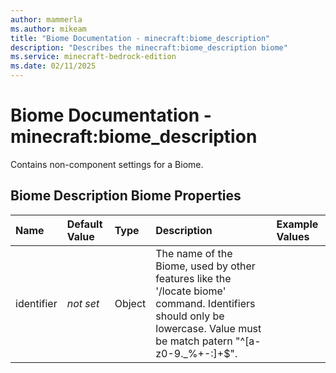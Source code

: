```yaml
---
author: mammerla
ms.author: mikeam
title: "Biome Documentation - minecraft:biome_description"
description: "Describes the minecraft:biome_description biome"
ms.service: minecraft-bedrock-edition
ms.date: 02/11/2025 
---
```


# Biome Documentation - minecraft:biome_description

Contains non-component settings for a Biome.


## Biome Description Biome Properties

|Name       |Default Value |Type |Description |Example Values |
|:----------|:-------------|:----|:-----------|:------------- |
| identifier | *not set* | Object | The name of the Biome, used by other features like the '/locate biome' command. Identifiers should only be lowercase. Value must be match patern "^[a-z0-9._%+-:]+$". |  | 